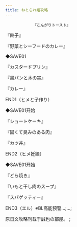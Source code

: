 ```yaml
---
title: ねとられ姫攻略
---
```


                『こんがりトースト』

『餃子』

『野菜とシーフードのカレー』

◆SAVE01

『カスタードプリン』

『黒パンと木の実』

『カレー』



END1（ヒメと子作り）



◆SAVE01开始

『ショートケーキ』

『固くて臭みのある肉』

『カツ丼』



END2（ヒメ妊娠）



◆SAVE01开始

『どら焼き』

『いもと干し肉のスープ』

『スパゲッティー』



END3（エル）※BL高能预警…;…;



原日文攻略刊载于誠也の部屋。 ;


              
